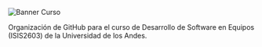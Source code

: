 ![Banner Curso](https://raw.githubusercontent.com/Uniandes-isis2603/recursos-isis2603/master/imagesWiki/banner.png)

Organización de GitHub para el curso de Desarrollo de Software en Equipos (ISIS2603) de la Universidad de los Andes. 
